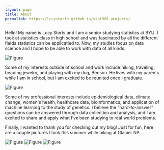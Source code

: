 ```yaml
---
layout: page
title: About
permalink: https://lucystorts.github.io/stat386-projects/
---
```


Hello! My name is Lucy Storts and I am a senior studying statistics at BYU. I took at statistics class in high school and was fascinated by all the different fields statistics can be applicatied to. Now, my studies focus on data science and I hope to be able to work with data of all kinds.

![Figure](https://raw.githubusercontent.com/esnt/stat386-projects/main/assets/images/picofme.jpg)

Some of my interests outside of school and work include hiking, traveling, beading jewelry, and playing with my dog, Benson. He lives with my parents while I am in school, but I am excited to be reunited once I graduate. 

![Figure](https://raw.githubusercontent.com/esnt/stat386-projects/main/assets/images/benson.jpg)

Some of my professional interests include epidemiological data, climate change, women's health, healthcare data, bioinformatics, and application of machine learning to the study of genetics. I believe the "hard-to-answer" questions can be answered through data collection and analysis, and I am excited to share and apply what I've been studying to real world problems. 

Finally, I wanted to thank you for checking out my blog! Just for fun, here are a couple pictures I took this summer while hiking at Glacier NP...

![Figure](https://raw.githubusercontent.com/esnt/stat386-projects/main/assets/images/glaciernp1.jpg)
![Figure](https://raw.githubusercontent.com/esnt/stat386-projects/main/assets/images/glaciernp2.jpg)
![Figure](https://raw.githubusercontent.com/esnt/stat386-projects/main/assets/images/glaciernp3.jpg)
